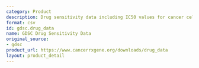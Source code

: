 ```yaml
---
category: Product
description: Drug sensitivity data including IC50 values for cancer cell lines
format: csv
id: gdsc.drug_data
name: GDSC Drug Sensitivity Data
original_source:
- gdsc
product_url: https://www.cancerrxgene.org/downloads/drug_data
layout: product_detail
---
```

